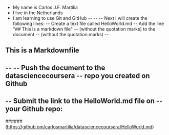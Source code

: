 * My name is Carlos J.F. Martilia
* I live in the Netherlands 
* I am learning to use Git and GitHub
--
--
-- Next I will create the following lines:
-- Create a text file called HelloWorld.md
-- Add the line "## This is a markdown file" 
-- (without the quotation marks) to the document 
-- (without the quotation marks)
--
## This is a Markdownfile
--
-- Push the document to the datasciencecoursera
-- repo you created on Github
--
-- Submit the link to the HelloWorld.md file on 
-- your Github repo:
-- 
######(https://github.om/carlosmartilia/datasciencecoursera/HelloWorld.md)